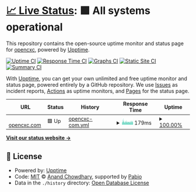 # [📈 Live Status](https://opencxc.github.io/upptime): <!--live status--> **🟩 All systems operational**

This repository contains the open-source uptime monitor and status page for [opencxc](https://opencxc.github.io/upptime), powered by [Upptime](https://github.com/upptime/upptime).

[![Uptime CI](https://github.com/opencxc/upptime/workflows/Uptime%20CI/badge.svg)](https://github.com/opencxc/upptime/actions?query=workflow%3A%22Uptime+CI%22)
[![Response Time CI](https://github.com/opencxc/upptime/workflows/Response%20Time%20CI/badge.svg)](https://github.com/opencxc/upptime/actions?query=workflow%3A%22Response+Time+CI%22)
[![Graphs CI](https://github.com/opencxc/upptime/workflows/Graphs%20CI/badge.svg)](https://github.com/opencxc/upptime/actions?query=workflow%3A%22Graphs+CI%22)
[![Static Site CI](https://github.com/opencxc/upptime/workflows/Static%20Site%20CI/badge.svg)](https://github.com/opencxc/upptime/actions?query=workflow%3A%22Static+Site+CI%22)
[![Summary CI](https://github.com/opencxc/upptime/workflows/Summary%20CI/badge.svg)](https://github.com/opencxc/upptime/actions?query=workflow%3A%22Summary+CI%22)

With [Upptime](https://upptime.js.org), you can get your own unlimited and free uptime monitor and status page, powered entirely by a GitHub repository. We use [Issues](https://github.com/opencxc/upptime/issues) as incident reports, [Actions](https://github.com/opencxc/upptime/actions) as uptime monitors, and [Pages](https://opencxc.github.io/upptime) for the status page.

<!--start: status pages-->
<!-- This summary is generated by Upptime (https://github.com/upptime/upptime) -->
<!-- Do not edit this manually, your changes will be overwritten -->
<!-- prettier-ignore -->
| URL | Status | History | Response Time | Uptime |
| --- | ------ | ------- | ------------- | ------ |
| <img alt="" src="https://icons.duckduckgo.com/ip3/opencxc.com.ico" height="13"> [opencxc.com](https://opencxc.com) | 🟩 Up | [opencxc-com.yml](https://github.com/opencxc/upptime/commits/HEAD/history/opencxc-com.yml) | <details><summary><img alt="Response time graph" src="./graphs/opencxc-com/response-time-week.png" height="20"> 179ms</summary><br><a href="https://opencxc.github.io/upptime/history/opencxc-com"><img alt="Response time 174" src="https://img.shields.io/endpoint?url=https%3A%2F%2Fraw.githubusercontent.com%2Fopencxc%2Fupptime%2FHEAD%2Fapi%2Fopencxc-com%2Fresponse-time.json"></a><br><a href="https://opencxc.github.io/upptime/history/opencxc-com"><img alt="24-hour response time 177" src="https://img.shields.io/endpoint?url=https%3A%2F%2Fraw.githubusercontent.com%2Fopencxc%2Fupptime%2FHEAD%2Fapi%2Fopencxc-com%2Fresponse-time-day.json"></a><br><a href="https://opencxc.github.io/upptime/history/opencxc-com"><img alt="7-day response time 179" src="https://img.shields.io/endpoint?url=https%3A%2F%2Fraw.githubusercontent.com%2Fopencxc%2Fupptime%2FHEAD%2Fapi%2Fopencxc-com%2Fresponse-time-week.json"></a><br><a href="https://opencxc.github.io/upptime/history/opencxc-com"><img alt="30-day response time 171" src="https://img.shields.io/endpoint?url=https%3A%2F%2Fraw.githubusercontent.com%2Fopencxc%2Fupptime%2FHEAD%2Fapi%2Fopencxc-com%2Fresponse-time-month.json"></a><br><a href="https://opencxc.github.io/upptime/history/opencxc-com"><img alt="1-year response time 174" src="https://img.shields.io/endpoint?url=https%3A%2F%2Fraw.githubusercontent.com%2Fopencxc%2Fupptime%2FHEAD%2Fapi%2Fopencxc-com%2Fresponse-time-year.json"></a></details> | <details><summary><a href="https://opencxc.github.io/upptime/history/opencxc-com">100.00%</a></summary><a href="https://opencxc.github.io/upptime/history/opencxc-com"><img alt="All-time uptime 100.00%" src="https://img.shields.io/endpoint?url=https%3A%2F%2Fraw.githubusercontent.com%2Fopencxc%2Fupptime%2FHEAD%2Fapi%2Fopencxc-com%2Fuptime.json"></a><br><a href="https://opencxc.github.io/upptime/history/opencxc-com"><img alt="24-hour uptime 100.00%" src="https://img.shields.io/endpoint?url=https%3A%2F%2Fraw.githubusercontent.com%2Fopencxc%2Fupptime%2FHEAD%2Fapi%2Fopencxc-com%2Fuptime-day.json"></a><br><a href="https://opencxc.github.io/upptime/history/opencxc-com"><img alt="7-day uptime 100.00%" src="https://img.shields.io/endpoint?url=https%3A%2F%2Fraw.githubusercontent.com%2Fopencxc%2Fupptime%2FHEAD%2Fapi%2Fopencxc-com%2Fuptime-week.json"></a><br><a href="https://opencxc.github.io/upptime/history/opencxc-com"><img alt="30-day uptime 100.00%" src="https://img.shields.io/endpoint?url=https%3A%2F%2Fraw.githubusercontent.com%2Fopencxc%2Fupptime%2FHEAD%2Fapi%2Fopencxc-com%2Fuptime-month.json"></a><br><a href="https://opencxc.github.io/upptime/history/opencxc-com"><img alt="1-year uptime 100.00%" src="https://img.shields.io/endpoint?url=https%3A%2F%2Fraw.githubusercontent.com%2Fopencxc%2Fupptime%2FHEAD%2Fapi%2Fopencxc-com%2Fuptime-year.json"></a></details>

<!--end: status pages-->

[**Visit our status website →**](https://opencxc.github.io/upptime)

## 📄 License

- Powered by: [Upptime](https://github.com/upptime/upptime)
- Code: [MIT](./LICENSE) © [Anand Chowdhary](https://anandchowdhary.com), supported by [Pabio](https://pabio.com)
- Data in the `./history` directory: [Open Database License](https://opendatacommons.org/licenses/odbl/1-0/)
